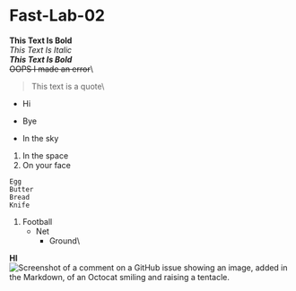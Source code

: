 # Fast-Lab-02
**This Text Is Bold**\
*This Text Is Italic*\
***This Text Is Bold***\
~~OOPS I made an error~~\
> This text is a quote\
- Hi
* Bye
+ In the sky
1. In the space
2. On your face
```
Egg
Butter
Bread
Knife
```
1. Football
    - Net
      - Ground\

**HI**
![Screenshot of a comment on a GitHub issue showing an image, added in
the Markdown, of an Octocat smiling and raising a
tentacle.](https://drive.google.com/file/d/10kGh2C_ddS283FuxeFOC3MqMwJMv1jiY/view?usp=classroom_web&authuser=0)

